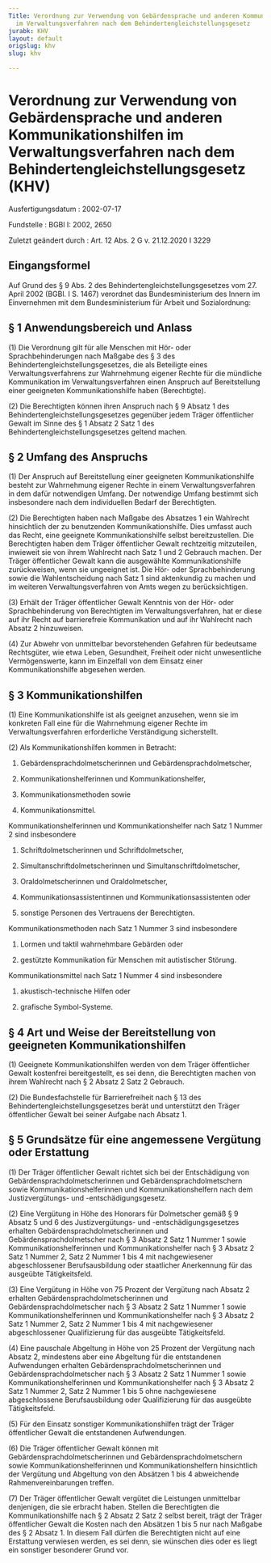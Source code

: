 ```yaml
---
Title: Verordnung zur Verwendung von Gebärdensprache und anderen Kommunikationshilfen
  im Verwaltungsverfahren nach dem Behindertengleichstellungsgesetz
jurabk: KHV
layout: default
origslug: khv
slug: khv

---
```


# Verordnung zur Verwendung von Gebärdensprache und anderen Kommunikationshilfen im Verwaltungsverfahren nach dem Behindertengleichstellungsgesetz (KHV)

Ausfertigungsdatum
:   2002-07-17

Fundstelle
:   BGBl I: 2002, 2650

Zuletzt geändert durch
:   Art. 12 Abs. 2 G v. 21.12.2020 I 3229


## Eingangsformel

Auf Grund des § 9 Abs. 2 des Behindertengleichstellungsgesetzes vom
27\. April 2002 (BGBl. I S. 1467) verordnet das Bundesministerium des
Innern im Einvernehmen mit dem Bundesministerium für Arbeit und
Sozialordnung:


## § 1 Anwendungsbereich und Anlass

(1) Die Verordnung gilt für alle Menschen mit Hör- oder
Sprachbehinderungen nach Maßgabe des § 3 des
Behindertengleichstellungsgesetzes, die als Beteiligte eines
Verwaltungsverfahrens zur Wahrnehmung eigener Rechte für die mündliche
Kommunikation im Verwaltungsverfahren einen Anspruch auf
Bereitstellung einer geeigneten Kommunikationshilfe haben
(Berechtigte).

(2) Die Berechtigten können ihren Anspruch nach § 9 Absatz 1 des
Behindertengleichstellungsgesetzes gegenüber jedem Träger öffentlicher
Gewalt im Sinne des § 1 Absatz 2 Satz 1 des
Behindertengleichstellungsgesetzes geltend machen.


## § 2 Umfang des Anspruchs

(1) Der Anspruch auf Bereitstellung einer geeigneten
Kommunikationshilfe besteht zur Wahrnehmung eigener Rechte in einem
Verwaltungsverfahren in dem dafür notwendigen Umfang. Der notwendige
Umfang bestimmt sich insbesondere nach dem individuellen Bedarf der
Berechtigten.

(2) Die Berechtigten haben nach Maßgabe des Absatzes 1 ein Wahlrecht
hinsichtlich der zu benutzenden Kommunikationshilfe. Dies umfasst auch
das Recht, eine geeignete Kommunikationshilfe selbst bereitzustellen.
Die Berechtigten haben dem Träger öffentlicher Gewalt rechtzeitig
mitzuteilen, inwieweit sie von ihrem Wahlrecht nach Satz 1 und 2
Gebrauch machen. Der Träger öffentlicher Gewalt kann die ausgewählte
Kommunikationshilfe zurückweisen, wenn sie ungeeignet ist. Die Hör-
oder Sprachbehinderung sowie die Wahlentscheidung nach Satz 1 sind
aktenkundig zu machen und im weiteren Verwaltungsverfahren von Amts
wegen zu berücksichtigen.

(3) Erhält der Träger öffentlicher Gewalt Kenntnis von der Hör- oder
Sprachbehinderung von Berechtigten im Verwaltungsverfahren, hat er
diese auf ihr Recht auf barrierefreie Kommunikation und auf ihr
Wahlrecht nach Absatz 2 hinzuweisen.

(4) Zur Abwehr von unmittelbar bevorstehenden Gefahren für bedeutsame
Rechtsgüter, wie etwa Leben, Gesundheit, Freiheit oder nicht
unwesentliche Vermögenswerte, kann im Einzelfall von dem Einsatz einer
Kommunikationshilfe abgesehen werden.


## § 3 Kommunikationshilfen

(1) Eine Kommunikationshilfe ist als geeignet anzusehen, wenn sie im
konkreten Fall eine für die Wahrnehmung eigener Rechte im
Verwaltungsverfahren erforderliche Verständigung sicherstellt.

(2) Als Kommunikationshilfen kommen in Betracht:

1.  Gebärdensprachdolmetscherinnen und Gebärdensprachdolmetscher,


2.  Kommunikationshelferinnen und Kommunikationshelfer,


3.  Kommunikationsmethoden sowie


4.  Kommunikationsmittel.



Kommunikationshelferinnen und Kommunikationshelfer nach Satz 1 Nummer
2 sind insbesondere

1.  Schriftdolmetscherinnen und Schriftdolmetscher,


2.  Simultanschriftdolmetscherinnen und Simultanschriftdolmetscher,


3.  Oraldolmetscherinnen und Oraldolmetscher,


4.  Kommunikationsassistentinnen und Kommunikationsassistenten oder


5.  sonstige Personen des Vertrauens der Berechtigten.



Kommunikationsmethoden nach Satz 1 Nummer 3 sind insbesondere

1.  Lormen und taktil wahrnehmbare Gebärden oder


2.  gestützte Kommunikation für Menschen mit autistischer Störung.



Kommunikationsmittel nach Satz 1 Nummer 4 sind insbesondere

1.  akustisch-technische Hilfen oder


2.  grafische Symbol-Systeme.





## § 4 Art und Weise der Bereitstellung von geeigneten Kommunikationshilfen

(1) Geeignete Kommunikationshilfen werden von dem Träger öffentlicher
Gewalt kostenfrei bereitgestellt, es sei denn, die Berechtigten machen
von ihrem Wahlrecht nach § 2 Absatz 2 Satz 2 Gebrauch.

(2) Die Bundesfachstelle für Barrierefreiheit nach § 13 des
Behindertengleichstellungsgesetzes berät und unterstützt den Träger
öffentlicher Gewalt bei seiner Aufgabe nach Absatz 1.


## § 5 Grundsätze für eine angemessene Vergütung oder Erstattung

(1) Der Träger öffentlicher Gewalt richtet sich bei der Entschädigung
von Gebärdensprachdolmetscherinnen und Gebärdensprachdolmetschern
sowie Kommunikationshelferinnen und Kommunikationshelfern nach dem
Justizvergütungs- und -entschädigungsgesetz.

(2) Eine Vergütung in Höhe des Honorars für Dolmetscher gemäß § 9
Absatz 5 und 6 des Justizvergütungs- und -entschädigungsgesetzes
erhalten Gebärdensprachdolmetscherinnen und Gebärdensprachdolmetscher
nach § 3 Absatz 2 Satz 1 Nummer 1 sowie Kommunikationshelferinnen und
Kommunikationshelfer nach § 3 Absatz 2 Satz 1 Nummer 2, Satz 2 Nummer
1 bis 4 mit nachgewiesener abgeschlossener Berufsausbildung oder
staatlicher Anerkennung für das ausgeübte Tätigkeitsfeld.

(3) Eine Vergütung in Höhe von 75 Prozent der Vergütung nach Absatz 2
erhalten Gebärdensprachdolmetscherinnen und Gebärdensprachdolmetscher
nach § 3 Absatz 2 Satz 1 Nummer 1 sowie Kommunikationshelferinnen und
Kommunikationshelfer nach § 3 Absatz 2 Satz 1 Nummer 2, Satz 2 Nummer
1 bis 4 mit nachgewiesener abgeschlossener Qualifizierung für das
ausgeübte Tätigkeitsfeld.

(4) Eine pauschale Abgeltung in Höhe von 25 Prozent der Vergütung nach
Absatz 2, mindestens aber eine Abgeltung für die entstandenen
Aufwendungen erhalten Gebärdensprachdolmetscherinnen und
Gebärdensprachdolmetscher nach § 3 Absatz 2 Satz 1 Nummer 1 sowie
Kommunikationshelferinnen und Kommunikationshelfer nach § 3 Absatz 2
Satz 1 Nummer 2, Satz 2 Nummer 1 bis 5 ohne nachgewiesene
abgeschlossene Berufsausbildung oder Qualifizierung für das ausgeübte
Tätigkeitsfeld.

(5) Für den Einsatz sonstiger Kommunikationshilfen trägt der Träger
öffentlicher Gewalt die entstandenen Aufwendungen.

(6) Die Träger öffentlicher Gewalt können mit
Gebärdensprachdolmetscherinnen und Gebärdensprachdolmetschern sowie
Kommunikationshelferinnen und Kommunikationshelfern hinsichtlich der
Vergütung und Abgeltung von den Absätzen 1 bis 4 abweichende
Rahmenvereinbarungen treffen.

(7) Der Träger öffentlicher Gewalt vergütet die Leistungen unmittelbar
denjenigen, die sie erbracht haben. Stellen die Berechtigten die
Kommunikationshilfe nach § 2 Absatz 2 Satz 2 selbst bereit, trägt der
Träger öffentlicher Gewalt die Kosten nach den Absätzen 1 bis 5 nur
nach Maßgabe des § 2 Absatz 1. In diesem Fall dürfen die Berechtigten
nicht auf eine Erstattung verwiesen werden, es sei denn, sie wünschen
dies oder es liegt ein sonstiger besonderer Grund vor.

